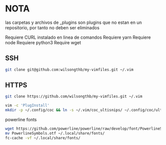 # NOTA
las carpetas y archivos de _plugins son plugins que no estan en un repositorio, por tanto no deben ser eliminados

Requiere CURL instalado en linea de comandos
Requiere yarn
Requiere node
Requiere python3
Require wget

## SSH
```bash
git clone git@github.com:wilsongthb/my-vimfiles.git ~/.vim
```

## HTTPS
```bash
git clone https://github.com/wilsongthb/my-vimfiles.git ~/.vim
```

```bash
vim -c 'PlugInstall'
mkdir -p ~/.config/coc && ln -s ~/.vim/coc_ultisnips/ ~/.config/coc/ultisnips
```

powerline fonts
```bash
wget https://github.com/powerline/powerline/raw/develop/font/PowerlineSymbols.otf
mv PowerlineSymbols.otf ~/.local/share/fonts/
fc-cache -vf ~/.local/share/fonts/
```
